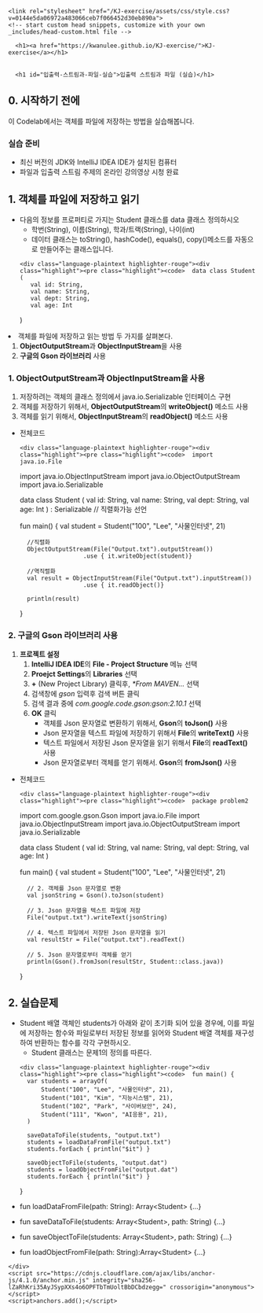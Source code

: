 <!DOCTYPE html>
<html lang="en-US">
  <head>
    <meta charset="UTF-8">
    <meta http-equiv="X-UA-Compatible" content="IE=edge">
    <meta name="viewport" content="width=device-width, initial-scale=1">

<!-- Begin Jekyll SEO tag v2.8.0 -->
<title>입출력 스트림과 파일 (실습) | KJ-exercise</title>
<meta name="generator" content="Jekyll v3.9.3" />
<meta property="og:title" content="입출력 스트림과 파일 (실습)" />
<meta property="og:locale" content="en_US" />
<link rel="canonical" href="https://kwanulee.github.io/KJ-exercise/iostream.html" />
<meta property="og:url" content="https://kwanulee.github.io/KJ-exercise/iostream.html" />
<meta property="og:site_name" content="KJ-exercise" />
<meta property="og:type" content="website" />
<meta name="twitter:card" content="summary" />
<meta property="twitter:title" content="입출력 스트림과 파일 (실습)" />
<script type="application/ld+json">
{"@context":"https://schema.org","@type":"WebPage","headline":"입출력 스트림과 파일 (실습)","url":"https://kwanulee.github.io/KJ-exercise/iostream.html"}</script>
<!-- End Jekyll SEO tag -->

    <link rel="stylesheet" href="/KJ-exercise/assets/css/style.css?v=0144e5da06972a483066ceb7f066452d30eb890a">
    <!-- start custom head snippets, customize with your own _includes/head-custom.html file -->

<!-- Setup Google Analytics -->



<!-- You can set your favicon here -->
<!-- link rel="shortcut icon" type="image/x-icon" href="/KJ-exercise/favicon.ico" -->

<!-- end custom head snippets -->

  </head>
  <body>
    <div class="container-lg px-3 my-5 markdown-body">
      
      <h1><a href="https://kwanulee.github.io/KJ-exercise/">KJ-exercise</a></h1>
      

      <h1 id="입출력-스트림과-파일-실습">입출력 스트림과 파일 (실습)</h1>

<h2 id="0-시작하기-전에">0. 시작하기 전에</h2>

<p>이 Codelab에서는 객체를 파일에 저장하는 방법을 실습해봅니다.</p>

<h3 id="실습-준비">실습 준비</h3>

<ul>
  <li>최신 버전의 JDK와 IntelliJ IDEA IDE가 설치된 컴퓨터</li>
  <li>파일과 입출력 스트림 주제의 온라인 강의영상 시청 완료</li>
</ul>

<p><a name="1"></a></p>
<h2 id="1-객체를-파일에-저장하고-읽기">1. 객체를 파일에 저장하고 읽기</h2>

<ul>
  <li>다음의 정보를 프로퍼티로 가지는 Student 클래스를 data 클래스 정의하시오
    <ul>
      <li>학번(String), 이름(String), 학과/트랙(String), 나이(int)</li>
      <li>데이터 클래스는 toString(), hashCode(), equals(), copy()메소드를 자동으로 만들어주는 클래스입니다.</li>
    </ul>

    <div class="language-plaintext highlighter-rouge"><div class="highlight"><pre class="highlight"><code>  data class Student (
       val id: String,
       val name: String,
       val dept: String,
       val age: Int
  )
</code></pre></div>    </div>
  </li>
  <li>객체를 파일에 저장하고 읽는 방법 두 가지를 살펴본다.
    <ol>
      <li><strong>ObjectOutputStream</strong>과 <strong>ObjectInputStream</strong>을 사용</li>
      <li><strong>구글의 Gson 라이브러리</strong> 사용</li>
    </ol>
  </li>
</ul>

<h3 id="1-objectoutputstream과-objectinputstream을-사용">1. <strong>ObjectOutputStream</strong>과 <strong>ObjectInputStream</strong>을 사용</h3>
<ol>
  <li>저장하려는 객체의 클래스 정의에서 java.io.Serializable 인터페이스 구현</li>
  <li>객체를 저장하기 위해서, <strong>ObjectOutputStream</strong>의 <strong>writeObject()</strong> 메소드 사용</li>
  <li>객체를 읽기 위해서, <strong>ObjectInputStream</strong>의 <strong>readObject()</strong> 메소드 사용</li>
</ol>

<ul>
  <li>
    <p>전체코드</p>

    <div class="language-plaintext highlighter-rouge"><div class="highlight"><pre class="highlight"><code>  import java.io.File
  import java.io.ObjectInputStream
  import java.io.ObjectOutputStream
  import java.io.Serializable
	
  data class Student (
      val id: String,
      val name: String,
      val dept: String,
      val age: Int
  ) : Serializable    // 직렬화가능 선언
	
  fun main() {
      val student = Student("100", "Lee", "사물인터넷", 21)
	
      //직렬화
      ObjectOutputStream(File("Output.txt").outputStream())
                      .use { it.writeObject(student)}
	
      //역직렬화
      val result = ObjectInputStream(File("Output.txt").inputStream())
                      .use { it.readObject()}
	
      println(result)
  }
</code></pre></div>    </div>
  </li>
</ul>

<h3 id="2-구글의-gson-라이브러리-사용">2. <strong>구글의 Gson 라이브러리</strong> 사용</h3>
<ol>
  <li><strong>프로젝트 설정</strong>
    <ol>
      <li><strong>IntelliJ IDEA IDE</strong>의 <strong>File - Project Structure</strong> 메뉴 선택</li>
      <li><strong>Proejct Settings</strong>의 <strong>Libraries</strong> 선택</li>
      <li><strong>+</strong> (New Project Library) 클릭후, <em>*From MAVEN…</em> 선택</li>
      <li>검색창에 <em>gson</em> 입력후 검색 버튼 클릭</li>
      <li>검색 결과 중에 <em>com.google.code.gson:gson:2.10.1</em> 선택</li>
      <li><strong>OK</strong> 클릭
        <ul>
          <li>객체를 Json 문자열로 변환하기 위해서, <strong>Gson</strong>의 <strong>toJson()</strong> 사용</li>
          <li>Json 문자열을 텍스트 파일에 저장하기 위해서 <strong>File</strong>의 <strong>writeText()</strong> 사용</li>
          <li>텍스트 파일에서 저장된 Json 문자열을 읽기 위해서 <strong>File</strong>의 <strong>readText()</strong> 사용</li>
          <li>Json 문자열로부터 객체를 얻기 위해서. <strong>Gson</strong>의 <strong>fromJson()</strong> 사용</li>
        </ul>
      </li>
    </ol>
  </li>
</ol>

<ul>
  <li>
    <p>전체코드</p>

    <div class="language-plaintext highlighter-rouge"><div class="highlight"><pre class="highlight"><code>  package problem2
	
  import com.google.gson.Gson
  import java.io.File
  import java.io.ObjectInputStream
  import java.io.ObjectOutputStream
  import java.io.Serializable
	
  data class Student (
      val id: String,
      val name: String,
      val dept: String,
      val age: Int
  )
	
  fun main() {
      val student = Student("100", "Lee", "사물인터넷", 21)
	
      // 2. 객체를 Json 문자열로 변환
      val jsonString = Gson().toJson(student)
	
      // 3. Json 문자열을 텍스트 파일에 저장
      File("output.txt").writeText(jsonString)
	
      // 4. 텍스트 파일에서 저장된 Json 문자열을 읽기
      val resultStr = File("output.txt").readText()
	
      // 5. Json 문자열로부터 객체를 얻기
      println(Gson().fromJson(resultStr, Student::class.java))
  }
</code></pre></div>    </div>
  </li>
</ul>

<h2 id="2-실습문제">2. 실습문제</h2>
<ul>
  <li>Student 배열 객체인 students가 아래와 같이 초기화 되어 있을 경우에, 이를 파일에 저장하는 함수와 파일로부터 저장된 정보를 읽어와 Student 배열 객체를 재구성하여 반환하는 함수를 각각 구현하시오.
    <ul>
      <li>Student 클래스는 문제1의 정의를 따른다.</li>
    </ul>

    <div class="language-plaintext highlighter-rouge"><div class="highlight"><pre class="highlight"><code>  fun main() {
      var students = arrayOf(
          Student("100", "Lee", "사물인터넷", 21),
          Student("101", "Kim", "지능시스템", 21),
          Student("102", "Park", "사이버보안", 24),
          Student("111", "Kwon", "AI응용", 21),
      )
	
      saveDataToFile(students, "output.txt")
      students = loadDataFromFile("output.txt")
      students.forEach { println("$it") }
	
      saveObjectToFile(students, "output.dat")
      students = loadObjectFromFile("output.dat")
      students.forEach { println("$it") }
  }
</code></pre></div>    </div>
  </li>
  <li>
    <p>fun loadDataFromFile(path: String): Array&lt;Student&gt; {…}</p>
  </li>
  <li>
    <p>fun saveDataToFile(students: Array&lt;Student&gt;, path: String) {…}</p>
  </li>
  <li>
    <p>fun saveObjectToFile(students: Array&lt;Student&gt;, path: String) {…}</p>
  </li>
  <li>fun loadObjectFromFile(path: String):Array&lt;Student&gt; {…}</li>
</ul>



      
    </div>
    <script src="https://cdnjs.cloudflare.com/ajax/libs/anchor-js/4.1.0/anchor.min.js" integrity="sha256-lZaRhKri35AyJSypXXs4o6OPFTbTmUoltBbDCbdzegg=" crossorigin="anonymous"></script>
    <script>anchors.add();</script>
  </body>
</html>
